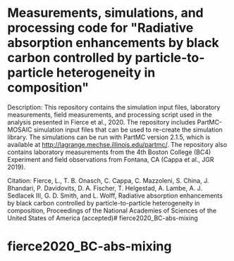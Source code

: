 # Measurements, simulations, and processing code for "Radiative absorption enhancements by black carbon controlled by particle-to-particle heterogeneity in composition"

Description: This repository contains the simulation input files, laboratory measurements, field measurements, and processing script used in the analysis presented in Fierce et al., 2020. The repository includes PartMC-MOSAIC simulation input files that can be used to re-create the simulation library. The simulations can be run with PartMC version 2.1.5, which is available at http://lagrange.mechse.illinois.edu/partmc/. The repository also contains laboratory measurements from the 4th Boston College (BC4) Experiment and field observations from Fontana, CA (Cappa et al., JGR 2019).

Citation: Fierce, L., T. B. Onasch, C. Cappa, C. Mazzoleni, S. China, J. Bhandari, P. Davidovits, D. A. Fischer, T. Helgestad, A. Lambe, A. J. Sedlacek III, G. D. Smith, and L. Wolff, Radiative absorption enhancements by black carbon controlled by particle-to-particle heterogeneity in composition, Proceedings of the National Academies of Sciences of the United States of America (accepted)# fierce2020_BC-abs-mixing
# fierce2020_BC-abs-mixing
